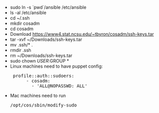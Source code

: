 * sudo ln -s \`pwd\`/ansible /etc/ansible
* ls -al /etc/ansible
* cd ~/.ssh
* mkdir cosadm
* cd cosadm
* Download https://www4.stat.ncsu.edu/~tbyron/cosadm/ssh-keys.tar
* tar -xvf ~/Downloads/ssh-keys.tar
* mv .ssh/* .
* rmdir .ssh
* rm ~/Downloads/ssh-keys.tar
* sudo chown $USER:$GROUP *
* Linux machines need to have puppet config:
  <pre> profile::auth::sudoers:
        - cosadm:
          - 'ALL@NOPASSWD: ALL'</pre>
* Mac machines need to run <pre>/opt/cos/sbin/modify-sudo</pre>
